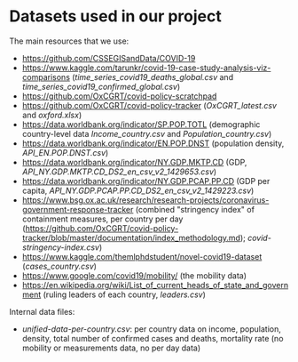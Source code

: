 # Datasets used in our project

The main resources that we use:
- https://github.com/CSSEGISandData/COVID-19
- https://www.kaggle.com/tarunkr/covid-19-case-study-analysis-viz-comparisons (*time_series_covid19_deaths_global.csv* and *time_series_covid19_confirmed_global.csv*)
- https://github.com/OxCGRT/covid-policy-scratchpad
- https://github.com/OxCGRT/covid-policy-tracker (*OxCGRT_latest.csv* and *oxford.xlsx*)
- https://data.worldbank.org/indicator/SP.POP.TOTL (demographic country-level data *Income_country.csv* and *Population_country.csv*)
- https://data.worldbank.org/indicator/EN.POP.DNST (population density, *API_EN.POP.DNST.csv*)
- https://data.worldbank.org/indicator/NY.GDP.MKTP.CD (GDP, *API_NY.GDP.MKTP.CD_DS2_en_csv_v2_1429653.csv*)
- https://data.worldbank.org/indicator/NY.GDP.PCAP.PP.CD (GDP per capita, *API_NY.GDP.PCAP.PP.CD_DS2_en_csv_v2_1429223.csv*)
- https://www.bsg.ox.ac.uk/research/research-projects/coronavirus-government-response-tracker (combined "stringency index" of containment measures, per country per day (https://github.com/OxCGRT/covid-policy-tracker/blob/master/documentation/index_methodology.md); *covid-stringency-index.csv*)
- https://www.kaggle.com/themlphdstudent/novel-covid19-dataset (*cases_country.csv*)
- https://www.google.com/covid19/mobility/ (the mobility data)
- https://en.wikipedia.org/wiki/List_of_current_heads_of_state_and_government (ruling leaders of each country, *leaders.csv*)

Internal data files:
- *unified-data-per-country.csv*: per country data on income, population, density, total number of confirmed cases and deaths, mortality rate 
(no mobility or measurements data, no per day data)
